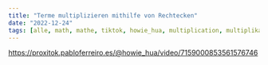 ```yaml
---
title: "Terme multiplizieren mithilfe von Rechtecken"
date: "2022-12-24"
tags: [alle, math, mathe, tiktok, howie_hua, multiplication, multiplikation, term, ausmultiplizieren, binomische_formeln ]
---
```


https://proxitok.pabloferreiro.es/@howie_hua/video/7159000853561576746
